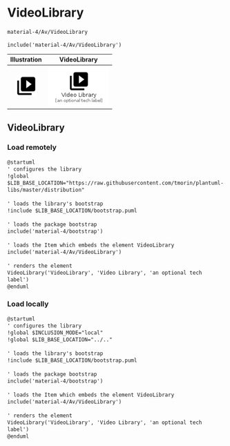 # VideoLibrary


```text
material-4/Av/VideoLibrary
```

```text
include('material-4/Av/VideoLibrary')
```



| Illustration | VideoLibrary |
| :---: | :---: |
| ![illustration for Illustration](../../material-4/Av/VideoLibrary.png) | ![illustration for VideoLibrary](../../material-4/Av/VideoLibrary.Local.png) |




## VideoLibrary

### Load remotely
```plantuml
@startuml
' configures the library
!global $LIB_BASE_LOCATION="https://raw.githubusercontent.com/tmorin/plantuml-libs/master/distribution"

' loads the library's bootstrap
!include $LIB_BASE_LOCATION/bootstrap.puml

' loads the package bootstrap
include('material-4/bootstrap')

' loads the Item which embeds the element VideoLibrary
include('material-4/Av/VideoLibrary')

' renders the element
VideoLibrary('VideoLibrary', 'Video Library', 'an optional tech label')
@enduml
```

### Load locally
```plantuml
@startuml
' configures the library
!global $INCLUSION_MODE="local"
!global $LIB_BASE_LOCATION="../.."

' loads the library's bootstrap
!include $LIB_BASE_LOCATION/bootstrap.puml

' loads the package bootstrap
include('material-4/bootstrap')

' loads the Item which embeds the element VideoLibrary
include('material-4/Av/VideoLibrary')

' renders the element
VideoLibrary('VideoLibrary', 'Video Library', 'an optional tech label')
@enduml
```

